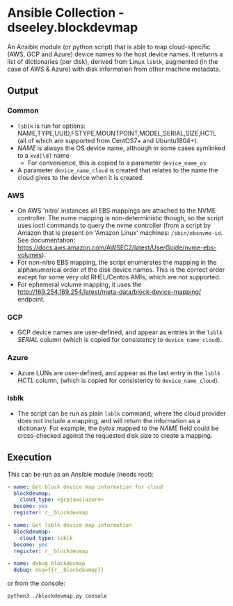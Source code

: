 # Ansible Collection - dseeley.blockdevmap

An Ansible module (or python script) that is able to map cloud-specific (AWS, GCP and Azure) device names to the host device names.  It returns a list of dictionaries (per disk), derived from Linux `lsblk`, augmented (in the case of AWS & Azure) with disk information from other machine metadata.


## Output
### Common
+ `lsblk` is run for options: NAME,TYPE,UUID,FSTYPE,MOUNTPOINT,MODEL,SERIAL,SIZE,HCTL (all of which are supported from CentOS7+ and Ubuntu1804+).
+ _NAME_ is always the OS device name, although in some cases symlinked to a `xvd[\d]` name
  + For convenience, this is copied to a parameter `device_name_os`
+ A parameter `device_name_cloud` is created that relates to the name the cloud gives to the device when it is created.

### AWS
+ On AWS 'nitro' instances all EBS mappings are attached to the NVME controller. The nvme mapping is non-deterministic though, so the script uses ioctl commands to query the nvme controller (from a script by Amazon that is present on 'Amazon Linux' machines: `/sbin/ebsnvme-id`.  See documentation: https://docs.aws.amazon.com/AWSEC2/latest/UserGuide/nvme-ebs-volumes).
+ For non-nitro EBS mapping, the script enumerates the mapping in the alphanumerical order of the disk device names.  This is the correct order except for some very old RHEL/Centos AMIs, which are not supported.   
+ For ephemeral volume mapping, it uses the http://169.254.169.254/latest/meta-data/block-device-mapping/ endpoint.

### GCP
+ GCP device names are user-defined, and appear as entries in the `lsblk` _SERIAL_ column (which is copied for consistency to `device_name_cloud`).

### Azure
+ Azure LUNs are user-defined, and appear as the last entry in the `lsblk` _HCTL_ column, (which is copied for consistency to `device_name_cloud`).

### lsblk
+ The script can be run as plain `lsblk` command, where the cloud provider does not include a mapping, and will return the information as a dictionary.  For example, the _bytes_ mapped to the _NAME_ field could be cross-checked against the requested disk size to create a mapping.


## Execution
This can be run as an Ansible module (needs root):
```yaml
- name: Get block device map information for cloud
  blockdevmap:
    cloud_type: <gcp|aws|azure>
  become: yes
  register: r__blockdevmap

- name: Get lsblk device map information
  blockdevmap:
    cloud_type: lsblk
  become: yes
  register: r__blockdevmap

- name: debug blockdevmap
  debug: msg={{r__blockdevmap}}
```

or from the console:
```bash
python3 ./blockdevmap.py console
```